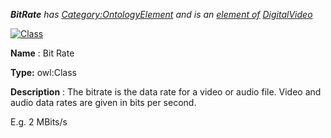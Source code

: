 ___BitRate__ 
 has
 [Category:OntologyElement](../../Category/OntologyElement "Category:OntologyElement") 
 and is an
 [element of](../../Property/ElementOf "Property:ElementOf") 
[DigitalVideo](../../Submissions/DigitalVideo "Submissions:DigitalVideo")_




  





[![Class](../../images/thumb/2/27/Class.gif/45px-Class.gif)](../../Image/Class.gif "Class")


__Name__ 
 : Bit Rate
 



__Type:__ 
 owl:Class
 



__Description__ 
 : The bitrate is the data rate for a video or audio file. Video and audio data rates are given in bits per second.
 



 E.g. 2 MBits/s